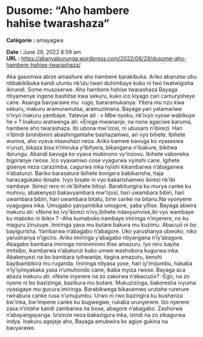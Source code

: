 # Dusome: “Aho hambere hahise twarashaza”

**Catégorie :** amayagwa

**Date :** June 29, 2022 8:59 am  
**URL :** https://akanyaburunga.wordpress.com/2022/06/29/dusome-aho-hambere-hahise-twarashaza/

Aka gasomwa abize amashure aho hambere barakibuka. Ariko abarutse ubu ntibakikibuka kandi utuntu nk’utu twari duhimbaye kuko ni two twatwigisha ikirundi.  Some musoserwe.
Aho hambere hahise twarashaza
Bayaga ntiyamenye ingene bashitse kwa sekuru, kuko ico kiyago cari camuryoheye cane. Asanga bavyarawe mu  rugo, bararamukanya. Yitera mu nzu kwa sekuru, inakuru aramuramutsa, aramuzimana. Bayaga yari yatamariwe n’ivyo inakuru yambaye. Yatevye ati : « Mbe nyoku, nk’ivyo vyose wabikuye he » ? Inakuru aratwenga ati: «Erega mwananje, na none agaciwe karuma, hambere aho twarashaza. Ibi ubona mw’izosi, ni ubusaro n’ibirezi. Hari n’ibindi bininibinini abashingantahe bashazamwo, ari vyo bihete. Ibihete wumva, aho vyava ntawuhazi neza. Ariko bamwe bavuga ko vyaseswa n’uruzi, bikaza bisa n’imiruka y’ibifyera, bikangana n’ibakure, bikitwa ibirungu. Abandi bavuga ko vyava mubinono vy’inzovu. Ibihete vaboneka bigoranye rwose. Ico vyavamwo cose vyagurwa vyinshi cane. Igihete gisenye neza carazimba, cagurwa inka nyishi kikambarwa n’abaganwa n’abatunzi. Bariko barasatura ibihete bongera babikarisha, haja haracagukako ibisate. Ivyo bisate ni vyo bakarishamwo ibirezi nk’ibi nambaye. Ibirezi rero ni nk’ibihete bitoyi. Barabitungira ku murya canke ku muhivu, abakenyezi bakavyambara mw’izosi, hari uwambara bibiri, hari uwambara bibiri, hari uwambara bitatu, bine canke na bitanu.Na vyonyene vyagugwa inka. Umugabo yavyambika umugore, yaba yifise.
Bayaga abwira inakuru ati: «None ko ivy’ibirezi n’ivy,ibihete ndavyumvise,ibi vyo wambaye ku maboko ni ibiki» ?
-Aha kumaboko nambaye imiringa n’inyerere, no ku maguru ziruzuye. Imiringa yava mu butare bakura mu kuzimu. Abacuzi ni bo bayigurisha. Yambarwa n’abagabo n’abagore. Uko yarushanya ubwoko, niko yarushanya n’igiciro. Ariko imiringa y’abagabo ntiyangana n’iy’abagore. Abagabo bambara imiringa mininiminini ifise amazuru. Iyo rero bayita imitsibo, ikambarwa n’abatunzi kuko umwe washobora kugurwa inka. Abakenyezi na bo bambara iyihwanije, itagira amazuru, kenshi bayibambikira mu ruganda. Imiringa ntiyasa yose, hari iy’imijumbu, hakaba n’iy’iyimyakaka yasa n’umuhondo cane, ikaba myiza rwose.
Bayaga aca abaza inakuru ati: «None inyerere na zo zakorwa n’abacuzi»?
-Ego, na zo nyene ni bo bazizinga, bazikura mu butare. Mukuzizinga, bakoresha ivyuma vyasigaye mu gucura imiringa. Barabikwega bikavamwo urutahe rurerure rwirabura canke rusa n’umujumbu. Urwo ni rwo bazingira ku bushenza bw’inka, bw’impene canke ku bugwegwe, rukaba urunyerere. Izo nyerere zasa n’intahe kandi zambarwa na bose, abagore n’abagabo. Zashorwa n’abayangayanga. Izizinze neza bakazigura inka, izindi na zo zikagurwa indya. Inakuru agejeje aho, Bayaga amubwira ko agiye gukina na bavyarawe.
